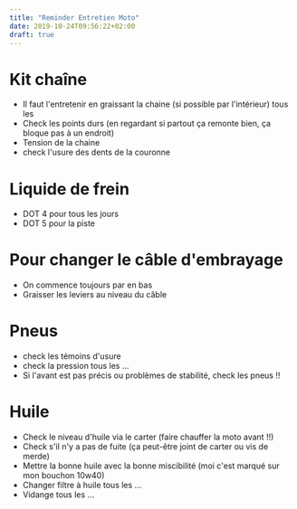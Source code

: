 ```yaml
---
title: "Reminder Entretien Moto"
date: 2019-10-24T09:56:22+02:00
draft: true
---
```


# Kit chaîne

* Il faut l'entretenir en graissant la chaine (si possible par l'intérieur) tous les
* Check les points durs (en regardant si partout ça remonte bien, ça bloque pas à un endroit)
* Tension de la chaine
* check l'usure des dents de la couronne

# Liquide de frein
* DOT 4 pour tous les jours
* DOT 5 pour la piste

# Pour changer le câble d'embrayage
* On commence toujours par en bas
* Graisser les leviers au niveau du câble

# Pneus
* check les témoins d'usure
* check la pression tous les ...
* Si l'avant est pas précis ou problèmes de stabilité, check les pneus !!

# Huile
* Check le niveau d'huile via le carter (faire chauffer la moto avant !!)
* Check s'il n'y a pas de fuite (ça peut-être joint de carter ou vis de merde)
* Mettre la bonne huile avec la bonne miscibilité (moi c'est marqué sur mon bouchon 10w40)
* Changer filtre à huile tous les ...
* Vidange tous les ...
